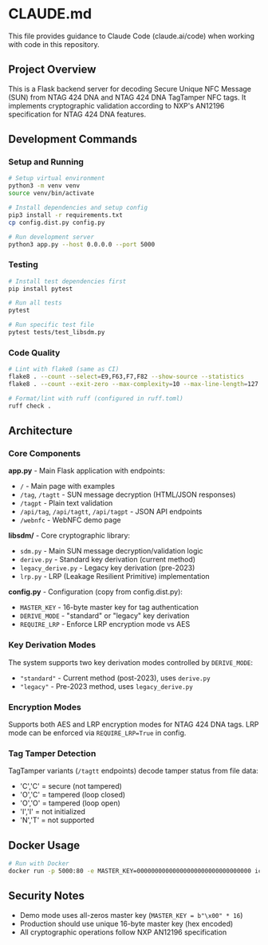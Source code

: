 # CLAUDE.md

This file provides guidance to Claude Code (claude.ai/code) when working with code in this repository.

## Project Overview

This is a Flask backend server for decoding Secure Unique NFC Message (SUN) from NTAG 424 DNA and NTAG 424 DNA TagTamper NFC tags. It implements cryptographic validation according to NXP's AN12196 specification for NTAG 424 DNA features.

## Development Commands

### Setup and Running
```bash
# Setup virtual environment
python3 -m venv venv
source venv/bin/activate

# Install dependencies and setup config
pip3 install -r requirements.txt
cp config.dist.py config.py

# Run development server
python3 app.py --host 0.0.0.0 --port 5000
```

### Testing
```bash
# Install test dependencies first
pip install pytest

# Run all tests
pytest

# Run specific test file
pytest tests/test_libsdm.py
```

### Code Quality
```bash
# Lint with flake8 (same as CI)
flake8 . --count --select=E9,F63,F7,F82 --show-source --statistics
flake8 . --count --exit-zero --max-complexity=10 --max-line-length=127 --statistics

# Format/lint with ruff (configured in ruff.toml)
ruff check .
```

## Architecture

### Core Components

**app.py** - Main Flask application with endpoints:
- `/` - Main page with examples
- `/tag`, `/tagtt` - SUN message decryption (HTML/JSON responses)
- `/tagpt` - Plain text validation
- `/api/tag`, `/api/tagtt`, `/api/tagpt` - JSON API endpoints
- `/webnfc` - WebNFC demo page

**libsdm/** - Core cryptographic library:
- `sdm.py` - Main SUN message decryption/validation logic
- `derive.py` - Standard key derivation (current method)
- `legacy_derive.py` - Legacy key derivation (pre-2023)
- `lrp.py` - LRP (Leakage Resilient Primitive) implementation

**config.py** - Configuration (copy from config.dist.py):
- `MASTER_KEY` - 16-byte master key for tag authentication
- `DERIVE_MODE` - "standard" or "legacy" key derivation
- `REQUIRE_LRP` - Enforce LRP encryption mode vs AES

### Key Derivation Modes

The system supports two key derivation modes controlled by `DERIVE_MODE`:
- `"standard"` - Current method (post-2023), uses `derive.py`
- `"legacy"` - Pre-2023 method, uses `legacy_derive.py`

### Encryption Modes

Supports both AES and LRP encryption modes for NTAG 424 DNA tags. LRP mode can be enforced via `REQUIRE_LRP=True` in config.

### Tag Tamper Detection

TagTamper variants (`/tagtt` endpoints) decode tamper status from file data:
- 'C','C' = secure (not tampered)
- 'O','C' = tampered (loop closed)
- 'O','O' = tampered (loop open)
- 'I','I' = not initialized
- 'N','T' = not supported

## Docker Usage

```bash
# Run with Docker
docker run -p 5000:80 -e MASTER_KEY=00000000000000000000000000000000 icedevml/sdm-backend:latest
```

## Security Notes

- Demo mode uses all-zeros master key (`MASTER_KEY = b"\x00" * 16`)
- Production should use unique 16-byte master key (hex encoded)
- All cryptographic operations follow NXP AN12196 specification